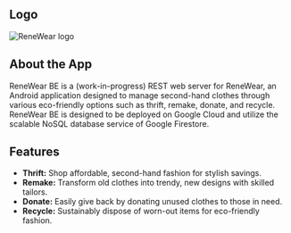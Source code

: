 ## Logo
![ReneWear logo](https://github.com/GDSC-Synergy/ReneWear-BE-v2/assets/62737325/d60d3043-5ff1-4a43-8105-7cc21963d512)

## About the App
ReneWear BE is a (work-in-progress) REST web server for ReneWear, an Android application designed to manage second-hand clothes through various eco-friendly options such as thrift, remake, donate, and recycle. ReneWear BE is designed to be deployed on Google Cloud and utilize the scalable NoSQL database service of Google Firestore.

## Features
- **Thrift:** Shop affordable, second-hand fashion for stylish savings.
- **Remake:** Transform old clothes into trendy, new designs with skilled tailors.
- **Donate:** Easily give back by donating unused clothes to those in need.
- **Recycle:** Sustainably dispose of worn-out items for eco-friendly fashion.
